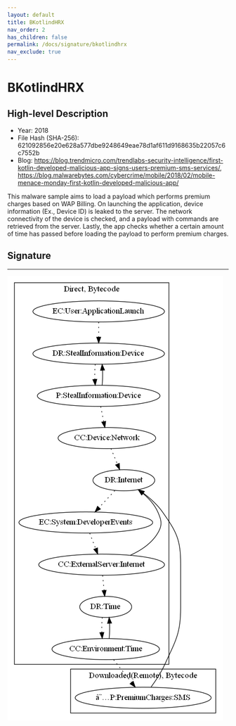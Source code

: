 ```yaml
---
layout: default
title: BKotlindHRX
nav_order: 2
has_children: false
permalink: /docs/signature/bkotlindhrx
nav_exclude: true
---
```


# BKotlindHRX

## High-level Description

* Year: 2018
* File Hash (SHA-256): 621092856e20e628a577dbe9248649eae78d1af611d9168635b22057c6c7552b
* Blog: https://blog.trendmicro.com/trendlabs-security-intelligence/first-kotlin-developed-malicious-app-signs-users-premium-sms-services/, https://blog.malwarebytes.com/cybercrime/mobile/2018/02/mobile-menace-monday-first-kotlin-developed-malicious-app/

This malware sample aims to load a payload which performs premium charges based on WAP Billing. On launching the application, device information (Ex., Device ID) is leaked to the server. The network connectivity of the device is checked, and a payload with commands are retrieved from the server. Lastly, the app checks whether a certain amount of time has passed before loading the payload to perform premium charges.

## Signature
---

![](../../img/signatures/BKotlindHRX.png)